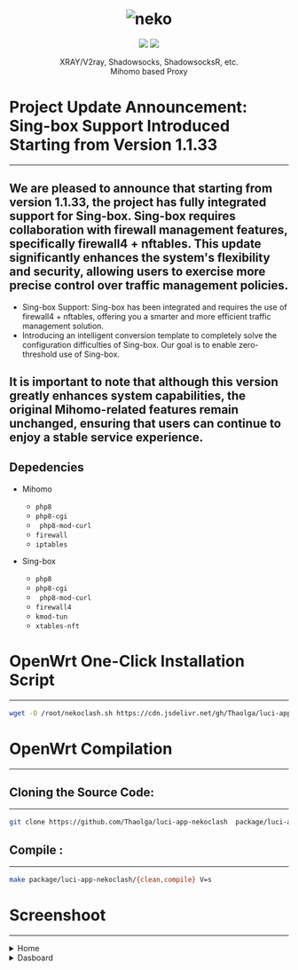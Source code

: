 <h1 align="center">
  <img src="https://raw.githubusercontent.com/Thaolga/neko/main/img/neko.png" alt="neko" width="500">
</h1>

<div align="center">
 <a target="_blank" href="https://github.com/Thaolga/luci-app-nekoclash/releases"><img src="https://img.shields.io/github/downloads/nosignals/neko/total?label=Total%20Download&labelColor=blue&style=for-the-badge"></a>
 <a target="_blank" href="https://dbai.team/discord"><img src="https://img.shields.io/discord/1127928183824597032?style=for-the-badge&logo=discord&label=%20"></a>
</div>


<p align="center">
  XRAY/V2ray, Shadowsocks, ShadowsocksR, etc.</br>
  Mihomo based Proxy
</p>

# Project Update Announcement: Sing-box Support Introduced Starting from Version 1.1.33
---
## We are pleased to announce that starting from version 1.1.33, the project has fully integrated support for Sing-box. Sing-box requires collaboration with firewall management features, specifically firewall4 + nftables. This update significantly enhances the system's flexibility and security, allowing users to exercise more precise control over traffic management policies.

- Sing-box Support: Sing-box has been integrated and requires the use of firewall4 + nftables, offering you a smarter and more efficient traffic management solution.
- Introducing an intelligent conversion template to completely solve the configuration difficulties of Sing-box. Our goal is to enable zero-threshold use of Sing-box.

## It is important to note that although this version greatly enhances system capabilities, the original Mihomo-related features remain unchanged, ensuring that users can continue to enjoy a stable service experience.

Depedencies
---
- Mihomo
  - ` php8 `
  - ` php8-cgi `
  - ` php8-mod-curl`
  - ` firewall `
  - ` iptables `
   
- Sing-box
  - ` php8 `
  - ` php8-cgi `
  - ` php8-mod-curl`
  - ` firewall4 `
  - ` kmod-tun `
  - ` xtables-nft `

# OpenWrt One-Click Installation Script
---

```bash
wget -O /root/nekoclash.sh https://cdn.jsdelivr.net/gh/Thaolga/luci-app-nekoclash@main/nekoclash.sh && chmod 0755 /root/nekoclash.sh && /root/nekoclash.sh

```

# OpenWrt Compilation
---
## Cloning the Source Code:
---

```bash
git clone https://github.com/Thaolga/luci-app-nekoclash  package/luci-app-nekoclash

```

## Compile :
---

```bash
make package/luci-app-nekoclash/{clean,compile} V=s
```
# Screenshoot
---
<details><summary>Home</summary>
 <p>
 <img src="https://raw.githubusercontent.com/Thaolga/neko/main/img/ge.png" alt="home" >
 </p>
</details>

 <details><summary>Dasboard</summary>
 <p>
 <img src="https://raw.githubusercontent.com/Thaolga/neko/main/img/im.png" >
 </p>
</details>
